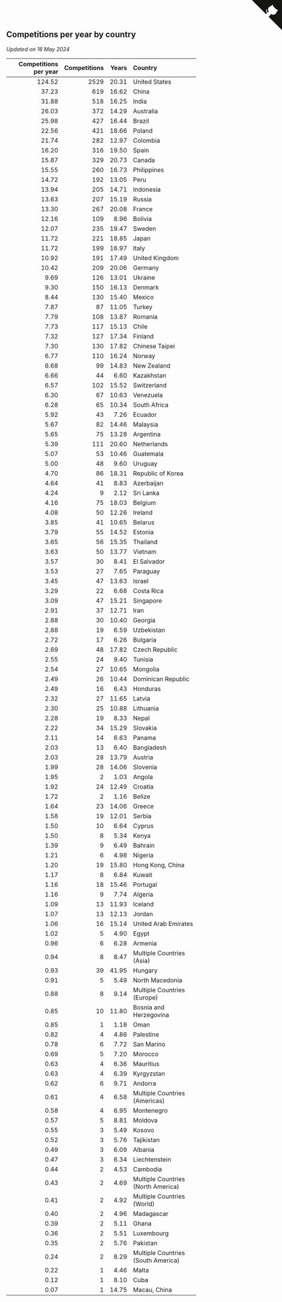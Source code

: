 ## Competitions per year by country

*Updated on 16 May 2024*

| Competitions per year | Competitions | Years | Country |
| ---: | ---: | ---: | :--- |
| 124.52 | 2529 | 20.31 | United States |
| 37.23 | 619 | 16.62 | China |
| 31.88 | 518 | 16.25 | India |
| 26.03 | 372 | 14.29 | Australia |
| 25.98 | 427 | 16.44 | Brazil |
| 22.56 | 421 | 18.66 | Poland |
| 21.74 | 282 | 12.97 | Colombia |
| 16.20 | 316 | 19.50 | Spain |
| 15.87 | 329 | 20.73 | Canada |
| 15.55 | 260 | 16.73 | Philippines |
| 14.72 | 192 | 13.05 | Peru |
| 13.94 | 205 | 14.71 | Indonesia |
| 13.63 | 207 | 15.19 | Russia |
| 13.30 | 267 | 20.08 | France |
| 12.16 | 109 | 8.96 | Bolivia |
| 12.07 | 235 | 19.47 | Sweden |
| 11.72 | 221 | 18.85 | Japan |
| 11.72 | 199 | 16.97 | Italy |
| 10.92 | 191 | 17.49 | United Kingdom |
| 10.42 | 209 | 20.06 | Germany |
| 9.69 | 126 | 13.01 | Ukraine |
| 9.30 | 150 | 16.13 | Denmark |
| 8.44 | 130 | 15.40 | Mexico |
| 7.87 | 87 | 11.05 | Turkey |
| 7.79 | 108 | 13.87 | Romania |
| 7.73 | 117 | 15.13 | Chile |
| 7.32 | 127 | 17.34 | Finland |
| 7.30 | 130 | 17.82 | Chinese Taipei |
| 6.77 | 110 | 16.24 | Norway |
| 6.68 | 99 | 14.83 | New Zealand |
| 6.66 | 44 | 6.60 | Kazakhstan |
| 6.57 | 102 | 15.52 | Switzerland |
| 6.30 | 67 | 10.63 | Venezuela |
| 6.28 | 65 | 10.34 | South Africa |
| 5.92 | 43 | 7.26 | Ecuador |
| 5.67 | 82 | 14.46 | Malaysia |
| 5.65 | 75 | 13.28 | Argentina |
| 5.39 | 111 | 20.60 | Netherlands |
| 5.07 | 53 | 10.46 | Guatemala |
| 5.00 | 48 | 9.60 | Uruguay |
| 4.70 | 86 | 18.31 | Republic of Korea |
| 4.64 | 41 | 8.83 | Azerbaijan |
| 4.24 | 9 | 2.12 | Sri Lanka |
| 4.16 | 75 | 18.03 | Belgium |
| 4.08 | 50 | 12.26 | Ireland |
| 3.85 | 41 | 10.65 | Belarus |
| 3.79 | 55 | 14.52 | Estonia |
| 3.65 | 56 | 15.35 | Thailand |
| 3.63 | 50 | 13.77 | Vietnam |
| 3.57 | 30 | 8.41 | El Salvador |
| 3.53 | 27 | 7.65 | Paraguay |
| 3.45 | 47 | 13.63 | Israel |
| 3.29 | 22 | 6.68 | Costa Rica |
| 3.09 | 47 | 15.21 | Singapore |
| 2.91 | 37 | 12.71 | Iran |
| 2.88 | 30 | 10.40 | Georgia |
| 2.88 | 19 | 6.59 | Uzbekistan |
| 2.72 | 17 | 6.26 | Bulgaria |
| 2.69 | 48 | 17.82 | Czech Republic |
| 2.55 | 24 | 9.40 | Tunisia |
| 2.54 | 27 | 10.65 | Mongolia |
| 2.49 | 26 | 10.44 | Dominican Republic |
| 2.49 | 16 | 6.43 | Honduras |
| 2.32 | 27 | 11.65 | Latvia |
| 2.30 | 25 | 10.88 | Lithuania |
| 2.28 | 19 | 8.33 | Nepal |
| 2.22 | 34 | 15.29 | Slovakia |
| 2.11 | 14 | 6.63 | Panama |
| 2.03 | 13 | 6.40 | Bangladesh |
| 2.03 | 28 | 13.79 | Austria |
| 1.99 | 28 | 14.06 | Slovenia |
| 1.95 | 2 | 1.03 | Angola |
| 1.92 | 24 | 12.49 | Croatia |
| 1.72 | 2 | 1.16 | Belize |
| 1.64 | 23 | 14.06 | Greece |
| 1.58 | 19 | 12.01 | Serbia |
| 1.50 | 10 | 6.64 | Cyprus |
| 1.50 | 8 | 5.34 | Kenya |
| 1.39 | 9 | 6.49 | Bahrain |
| 1.21 | 6 | 4.98 | Nigeria |
| 1.20 | 19 | 15.80 | Hong Kong, China |
| 1.17 | 8 | 6.84 | Kuwait |
| 1.16 | 18 | 15.46 | Portugal |
| 1.16 | 9 | 7.74 | Algeria |
| 1.09 | 13 | 11.93 | Iceland |
| 1.07 | 13 | 12.13 | Jordan |
| 1.06 | 16 | 15.14 | United Arab Emirates |
| 1.02 | 5 | 4.90 | Egypt |
| 0.96 | 6 | 6.28 | Armenia |
| 0.94 | 8 | 8.47 | Multiple Countries (Asia) |
| 0.93 | 39 | 41.95 | Hungary |
| 0.91 | 5 | 5.49 | North Macedonia |
| 0.88 | 8 | 9.14 | Multiple Countries (Europe) |
| 0.85 | 10 | 11.80 | Bosnia and Herzegovina |
| 0.85 | 1 | 1.18 | Oman |
| 0.82 | 4 | 4.86 | Palestine |
| 0.78 | 6 | 7.72 | San Marino |
| 0.69 | 5 | 7.20 | Morocco |
| 0.63 | 4 | 6.36 | Mauritius |
| 0.63 | 4 | 6.39 | Kyrgyzstan |
| 0.62 | 6 | 9.71 | Andorra |
| 0.61 | 4 | 6.58 | Multiple Countries (Americas) |
| 0.58 | 4 | 6.95 | Montenegro |
| 0.57 | 5 | 8.81 | Moldova |
| 0.55 | 3 | 5.49 | Kosovo |
| 0.52 | 3 | 5.76 | Tajikistan |
| 0.49 | 3 | 6.09 | Albania |
| 0.47 | 3 | 6.34 | Liechtenstein |
| 0.44 | 2 | 4.53 | Cambodia |
| 0.43 | 2 | 4.69 | Multiple Countries (North America) |
| 0.41 | 2 | 4.92 | Multiple Countries (World) |
| 0.40 | 2 | 4.96 | Madagascar |
| 0.39 | 2 | 5.11 | Ghana |
| 0.36 | 2 | 5.51 | Luxembourg |
| 0.35 | 2 | 5.76 | Pakistan |
| 0.24 | 2 | 8.29 | Multiple Countries (South America) |
| 0.22 | 1 | 4.46 | Malta |
| 0.12 | 1 | 8.10 | Cuba |
| 0.07 | 1 | 14.75 | Macau, China |


<a href="https://github.com/jonatanklosko/wca_statistics" class="github-corner" aria-label="View source on Github"><svg width="80" height="80" viewBox="0 0 250 250" style="fill:#151513; color:#fff; position: absolute; top: 0; border: 0; right: 0;" aria-hidden="true"><path d="M0,0 L115,115 L130,115 L142,142 L250,250 L250,0 Z"></path><path d="M128.3,109.0 C113.8,99.7 119.0,89.6 119.0,89.6 C122.0,82.7 120.5,78.6 120.5,78.6 C119.2,72.0 123.4,76.3 123.4,76.3 C127.3,80.9 125.5,87.3 125.5,87.3 C122.9,97.6 130.6,101.9 134.4,103.2" fill="currentColor" style="transform-origin: 130px 106px;" class="octo-arm"></path><path d="M115.0,115.0 C114.9,115.1 118.7,116.5 119.8,115.4 L133.7,101.6 C136.9,99.2 139.9,98.4 142.2,98.6 C133.8,88.0 127.5,74.4 143.8,58.0 C148.5,53.4 154.0,51.2 159.7,51.0 C160.3,49.4 163.2,43.6 171.4,40.1 C171.4,40.1 176.1,42.5 178.8,56.2 C183.1,58.6 187.2,61.8 190.9,65.4 C194.5,69.0 197.7,73.2 200.1,77.6 C213.8,80.2 216.3,84.9 216.3,84.9 C212.7,93.1 206.9,96.0 205.4,96.6 C205.1,102.4 203.0,107.8 198.3,112.5 C181.9,128.9 168.3,122.5 157.7,114.1 C157.9,116.9 156.7,120.9 152.7,124.9 L141.0,136.5 C139.8,137.7 141.6,141.9 141.8,141.8 Z" fill="currentColor" class="octo-body"></path></svg></a><style>.github-corner:hover .octo-arm{animation:octocat-wave 560ms ease-in-out}@keyframes octocat-wave{0%,100%{transform:rotate(0)}20%,60%{transform:rotate(-25deg)}40%,80%{transform:rotate(10deg)}}@media (max-width:500px){.github-corner:hover .octo-arm{animation:none}.github-corner .octo-arm{animation:octocat-wave 560ms ease-in-out}}</style>
